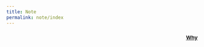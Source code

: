 ```yaml
---
title: Note
permalink: note/index
---
```


### <sup style="float:right">[Why](/paper-note-intro)</sup>
<Note/>
